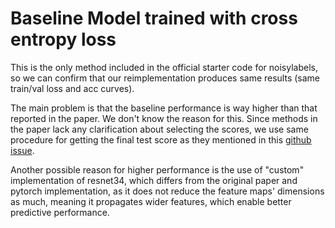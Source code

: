 # Baseline Model trained with cross entropy loss

This is the only method included in the official starter code for noisylabels, so we can confirm that our reimplementation produces same results (same train/val loss and acc curves).

The main problem is that the baseline performance is way higher than that reported in the paper.
We don't know the reason for this. Since methods in the paper lack any clarification about selecting the scores, we use same procedure for getting the final test score as they mentioned in this [github issue](https://github.com/UCSC-REAL/cifar-10-100n/issues/5#issuecomment-1471190937).

Another possible reason for higher performance is the use of "custom" implementation of resnet34, which differs from the original paper and pytorch implementation, as it does not reduce the feature maps' dimensions as much, meaning it propagates wider features, which enable better predictive performance.
